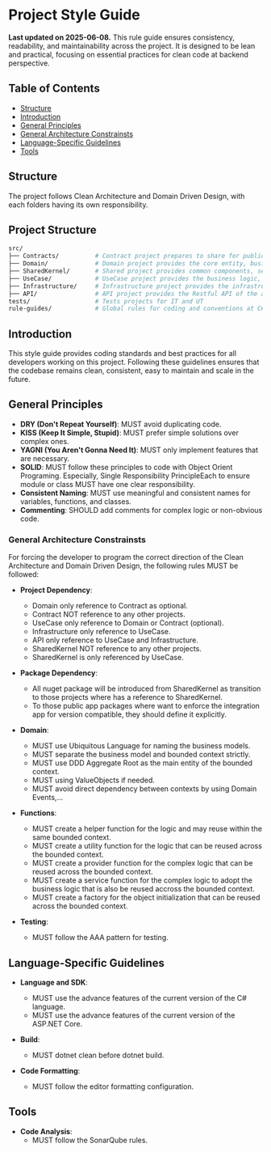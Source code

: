 # Project Style Guide
**Last updated on 2025-06-08.**
This rule guide ensures consistency, readability, and maintainability across the project. It is designed to be lean and practical, focusing on essential practices for clean code at backend perspective.

## Table of Contents
- [Structure](#structure)
- [Introduction](#introduction)
- [General Principles](#general-principles)
- [General Architecture Constrainsts](#general-architecture-constrainsts)
- [Language-Specific Guidelines](#language-specific-guidelines)
- [Tools](#tools)

## Structure
The project follows Clean Architecture and Domain Driven Design, with each folders having its own responsibility.

## Project Structure
```bash
src/
├── Contracts/          # Contract project prepares to share for public APIs.
├── Domain/             # Domain project provides the core entity, business model,...
├── SharedKernel/       # Shared project provides common components, services, interfaces, utilities, and nuget package directives.
├── UseCase/            # UseCase project provides the business logic, work flow of the app.
├── Infrastructure/     # Infrastructure project provides the infrastructure of the app such as service implementation, third party integration, data persistant,...
├── API/                # API project provides the Restful API of the app.
tests/                  # Tests projects for IT and UT
rule-guides/            # Global rules for coding and conventions at C# asp.net core >=8.
```

## Introduction
This style guide provides coding standards and best practices for all developers working on this project. Following these guidelines ensures that the codebase remains clean, consistent, easy to maintain and scale in the future.

## General Principles
- **DRY (Don't Repeat Yourself)**: MUST avoid duplicating code.
- **KISS (Keep It Simple, Stupid)**: MUST prefer simple solutions over complex ones.
- **YAGNI (You Aren't Gonna Need It)**: MUST only implement features that are necessary.
- **SOLID**: MUST follow these principles to code with Object Orient Programing. Especially, Single Responsibility PrincipleEach to ensure module or class MUST have one clear responsibility.
- **Consistent Naming**: MUST use meaningful and consistent names for variables, functions, and classes.
- **Commenting**: SHOULD add comments for complex logic or non-obvious code.

### General Architecture Constrainsts
For forcing the developer to program the correct direction of the Clean Architecture and Domain Driven Design, the following rules MUST be followed:

- **Project Dependency**: 
  - Domain only reference to Contract as optional.
  - Contract NOT reference to any other projects.
  - UseCase only reference to Domain or Contract (optional).
  - Infrastructure only reference to UseCase.
  - API only reference to UseCase and Infrastructure.
  - SharedKernel NOT reference to any other projects.
  - SharedKernel is only referenced by UseCase.

- **Package Dependency**:
  - All nuget package will be introduced from SharedKernel as transition to those projects where has a reference to SharedKernel.
  - To those public app packages where want to enforce the integration app for version compatible, they should define it explicitly.

- **Domain**:
  - MUST use Ubiquitous Language for naming the business models.
  - MUST separate the business model and bounded context strictly.
  - MUST use DDD Aggregate Root as the main entity of the bounded context.
  - MUST using ValueObjects if needed.
  - MUST avoid direct dependency between contexts by using Domain Events,...

- **Functions**:
  - MUST create a helper function for the logic and may reuse within the same bounded context.
  - MUST create a utility function for the logic that can be reused across the bounded context.
  - MUST create a provider function for the complex logic that can be reused across the bounded context.
  - MUST create a service function for the complex logic to adopt the business logic that is also be reused accross the bounded context.
  - MUST create a factory for the object initialization that can be reused across the bounded context.

- **Testing**:
  - MUST follow the AAA pattern for testing.

## Language-Specific Guidelines

- **Language and SDK**:
  - MUST use the advance features of the current version of the C# language.
  - MUST use the advance features of the current version of the ASP.NET Core.

- **Build**:
  - MUST dotnet clean before dotnet build.

- **Code Formatting**:
  - MUST follow the editor formatting configuration.

## Tools

- **Code Analysis**:
  - MUST follow the SonarQube rules.
